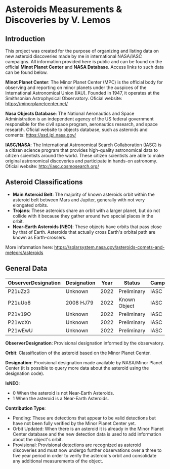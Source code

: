 # Asteroids Measurements & Discoveries by V. Lemos

## Introduction 
This project was created for the purpose of organizing and listing data on new asteroid discoveries made by me in international NASA/IASC campaigns. All information provided here is public and can be found on the official **Minot Planet Center** and **NASA Database**. Access links to such data can be found below.

**Minot Planet Center**: The Minor Planet Center (MPC) is the official body for observing and reporting on minor planets under the auspices of the International Astronomical Union (IAU). Founded in 1947, it operates at the Smithsonian Astrophysical Observatory. Oficial website: https://minorplanetcenter.net/ 

**Nasa Objects Database**: The National Aeronautics and Space Administration is an independent agency of the US federal government responsible for the civil space program, aeronautics research, and space research. Oficial website to objects database, such as asteroids and coments: https://ssd.jpl.nasa.gov/

**IASC/NASA**: The International Astronomical Search Collaboration (IASC) is a citizen science program that provides high-quality astronomical data to citizen scientists around the world. These citizen scientists are able to make original astronomical discoveries and participate in hands-on astronomy.  Oficial website: http://iasc.cosmosearch.org/

## Asteroid Classifications
- **Main Asteroid Belt**: The majority of known asteroids orbit within the asteroid belt between Mars and Jupiter, generally with not very elongated orbits. 
- **Trojans**: These asteroids share an orbit with a larger planet, but do not collide with it because they gather around two special places in the orbit.
- **Near-Earth Asteroids (NEO)**: These objects have orbits that pass close by that of Earth. Asteroids that actually cross Earth's orbital path are known as Earth-crossers.

More information here: https://solarsystem.nasa.gov/asteroids-comets-and-meteors/asteroids

## General Data

| ObserverDesignation | Designation | Year | Status | Campaign | CampaignMonth| Contribution | ObserverTelescope | Orbit | IsNEO | Link |
| ------------------- | ---------------------| -----| -------| -------| ------------- | -------------- | --------- | ---------- | ---- | -- |
| P21uZz3 | Unknown | 2022 | Preliminary | IASC | August | Pending | Pan-STARRS 2 | Unknown | 0 | |
| P21uUo8 | 2008 HJ79 | 2022 | Known Object | IASC | August | Orbit Updated | Pan-STARRS 2 | Main Belt | 0 | https://ssd.jpl.nasa.gov/tools/sbdb_lookup.html#/?sstr=2008%20HJ79 |
| P21v19O | Unknown | 2022 | Preliminary | IASC | August | Pending | Pan-STARRS 2 | Unknown | 0 | |
| P21wcXn | Unknown | 2022 | Preliminary | IASC | September | Pending | Pan-STARRS 2 | Unknown | 0 | |
| P21wEwU | Unknown | 2022 | Preliminary | IASC | September | Pending | Pan-STARRS 2 | Unknown | 0 | |

**ObserverDesignation**: Provisional designation informed by the observatory.

**Orbit**: Classification of the asteroid based on the Minor Planet Center. 

**Designation**: Provisional designation made available by NASA/Minor Planet Center (it is possible to query more data about the asteroid using the designation code).

**IsNEO**: 
- 0 When the asteroid is not Near-Earth Asteroids. 
- 1 When the asteroid is a Near-Earth Asteroids.

**Contribution Type**:
- Pending: These are detections that appear to be valid detections but have not been fully verified by the Minor Planet Center yet.
- Orbit Updated: When there is an asteroid it is already in the Minor Planet Center database and the new detection data is used to add information about the object's orbit.
- Provisional: Provisional detections are recognized as asteroid discoveries and must now undergo further observations over a three to five year period in order to verify the asteroid's orbit and consolidate any additional measurements of the object.
